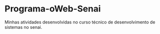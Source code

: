 # Programa-oWeb-Senai
Minhas atividades desenvolvidas no curso técnico de desenvolvimento de sistemas no senai.
